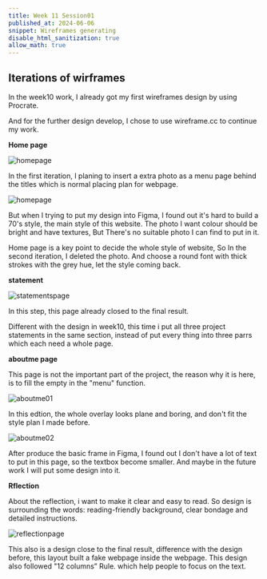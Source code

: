 ```yaml
---
title: Week 11 Session01
published_at: 2024-06-06
snippet: Wireframes generating
disable_html_sanitization: true
allow_math: true
---
```


## Iterations of wirframes

In the week10 work, I already got my first wireframes design  by using Procrate.

And for the further design develop, I chose to use wireframe.cc to continue my work.

**Home page**

![homepage](/w11s01/homepage01.png)

In the first iteration, I planing to insert a extra photo as a menu page behind the titles which is  normal placing plan for webpage. 

![homepage](/w11s01/homepage02.png)

But when I trying to put my design into Figma, I found out it's hard to build a 70's style, the main style of this website. The photo I want colour should be bright and have textures, But There's no suitable photo I can find  to put in it. 

Home page is a key point to decide the whole style of website, So In the second iteration, I deleted the photo. And choose a round font with thick strokes with the grey hue, let the style coming back. 

**statement**

![statementspage](/w11s01/statements%20page.png)

In this step, this page already closed to the final result.

Different with the design in week10, this time i put all three project statements in the same section, instead of put every thing into three parrs which each need a whole page.

**aboutme page**

This page is not the important part of the project, the reason why it is here, is to fill the empty in the "menu" function. 

![aboutme01](/w11s01/About%20me%20page01.png)

In this edtion, the whole overlay looks plane and boring, and don't fit the style plan I made before.

![aboutme02](/w11s01/aboutme02.png)

After produce the basic frame in Figma, I found out I don't have a lot of text to put in this page, so the textbox become smaller. And maybe in the future work I will put some design into it.

**Rflection**

About the reflection, i want to make it clear and easy to read. So design is surrounding the words: reading-friendly background, clear bondage and detailed instructions.

![reflectionpage](/w11s01/reflectionpage.png)

This also is a design close to the final result, difference with the design before, this layout built a fake webpage inside the webpage. This design also followed "12 columns”  Rule. which help people to focus on the text.



